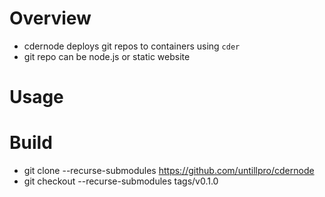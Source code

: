 # Overview

- cdernode deploys git repos to containers using `cder`
- git repo can be node.js or static website

# Usage

# Build

- git clone --recurse-submodules https://github.com/untillpro/cdernode
- git checkout --recurse-submodules tags/v0.1.0


